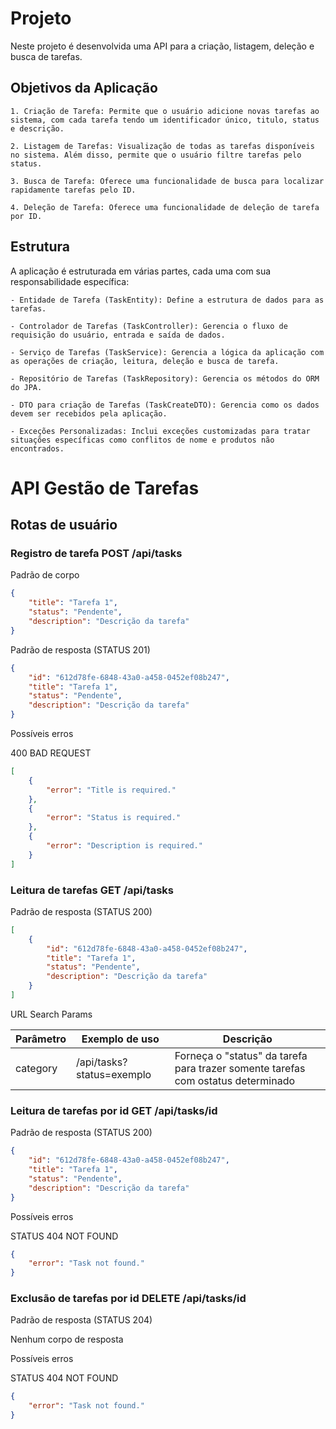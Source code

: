 # Projeto

Neste projeto é desenvolvida uma API para a criação, listagem, deleção e busca de tarefas.

## Objetivos da Aplicação

    1. Criação de Tarefa: Permite que o usuário adicione novas tarefas ao sistema, com cada tarefa tendo um identificador único, titulo, status e descrição.
    
    2. Listagem de Tarefas: Visualização de todas as tarefas disponíveis no sistema. Além disso, permite que o usuário filtre tarefas pelo status.
    
    3. Busca de Tarefa: Oferece uma funcionalidade de busca para localizar rapidamente tarefas pelo ID.
    
    4. Deleção de Tarefa: Oferece uma funcionalidade de deleção de tarefa por ID.

## Estrutura

A aplicação é estruturada em várias partes, cada uma com sua responsabilidade específica:

    - Entidade de Tarefa (TaskEntity): Define a estrutura de dados para as tarefas.
    
    - Controlador de Tarefas (TaskController): Gerencia o fluxo de requisição do usuário, entrada e saída de dados.
    
    - Serviço de Tarefas (TaskService): Gerencia a lógica da aplicação com as operações de criação, leitura, deleção e busca de tarefa.
    
    - Repositório de Tarefas (TaskRepository): Gerencia os métodos do ORM do JPA.
    
    - DTO para criação de Tarefas (TaskCreateDTO): Gerencia como os dados devem ser recebidos pela aplicação.
    
    - Exceções Personalizadas: Inclui exceções customizadas para tratar situações específicas como conflitos de nome e produtos não encontrados.

# API Gestão de Tarefas

## Rotas de usuário

### Registro de tarefa POST /api/tasks

Padrão de corpo

```json
{
	"title": "Tarefa 1",
	"status": "Pendente",
	"description": "Descrição da tarefa"
}
```

Padrão de resposta (STATUS 201)

```json
{
	"id": "612d78fe-6848-43a0-a458-0452ef08b247",
	"title": "Tarefa 1",
	"status": "Pendente",
	"description": "Descrição da tarefa"
}
```

Possíveis erros 

400 BAD REQUEST

```json
[
	{
		"error": "Title is required."
	},
	{
		"error": "Status is required."
	},
	{
		"error": "Description is required."
	}
]
```

### Leitura de tarefas GET /api/tasks

Padrão de resposta (STATUS 200)

```json
[
	{
		"id": "612d78fe-6848-43a0-a458-0452ef08b247",
		"title": "Tarefa 1",
		"status": "Pendente",
		"description": "Descrição da tarefa"
	}
]
```

URL Search Params

| Parâmetro | Exemplo de uso            | Descrição                                                                        |
| --------- | ------------------------- | -------------------------------------------------------------------------------- |
| category  | /api/tasks?status=exemplo | Forneça o "status" da tarefa para trazer somente tarefas com ostatus determinado |


### Leitura de tarefas por id GET /api/tasks/id


Padrão de resposta (STATUS 200)

```json
{
	"id": "612d78fe-6848-43a0-a458-0452ef08b247",
	"title": "Tarefa 1",
	"status": "Pendente",
	"description": "Descrição da tarefa"
}
```

Possíveis erros 

STATUS 404 NOT FOUND

```json
{
	"error": "Task not found."
}
```

### Exclusão de tarefas por id DELETE /api/tasks/id


Padrão de resposta (STATUS 204)

Nenhum corpo de resposta 


Possíveis erros 

STATUS 404 NOT FOUND

```json
{
	"error": "Task not found."
}
```


